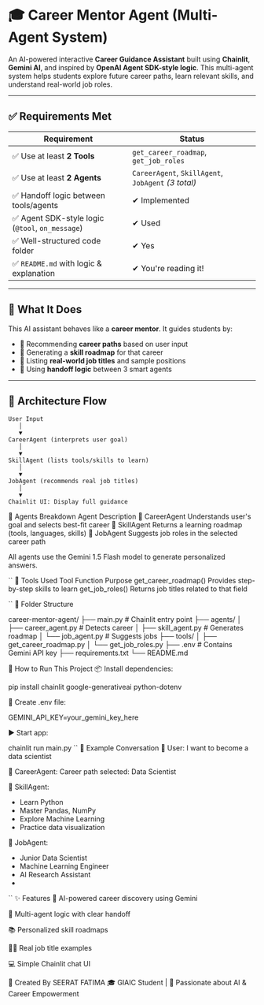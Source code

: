 # 🎓 Career Mentor Agent (Multi-Agent System)

An AI-powered interactive **Career Guidance Assistant** built using **Chainlit**, **Gemini AI**, and inspired by **OpenAI Agent SDK-style logic**. This multi-agent system helps students explore future career paths, learn relevant skills, and understand real-world job roles.

---

## ✅ Requirements Met

| Requirement                               | Status |
|-------------------------------------------|--------|
| ✅ Use at least **2 Tools**                | `get_career_roadmap`, `get_job_roles` |
| ✅ Use at least **2 Agents**               | `CareerAgent`, `SkillAgent`, `JobAgent` *(3 total)* |
| ✅ Handoff logic between tools/agents      | ✔ Implemented |
| ✅ Agent SDK-style logic (`@tool`, `on_message`) | ✔ Used |
| ✅ Well-structured code folder             | ✔ Yes |
| ✅ `README.md` with logic & explanation    | ✔ You're reading it! |

---

## 🧠 What It Does

This AI assistant behaves like a **career mentor**. It guides students by:

- 📌 Recommending **career paths** based on user input  
- 🧠 Generating a **skill roadmap** for that career  
- 💼 Listing **real-world job titles** and sample positions  
- 🔄 Using **handoff logic** between 3 smart agents  

---

## 🔁 Architecture Flow

```text
User Input
   │
   ▼
CareerAgent (interprets user goal)
   │
   ▼
SkillAgent (lists tools/skills to learn)
   │
   ▼
JobAgent (recommends real job titles)
   │
   ▼
Chainlit UI: Display full guidance

```
👥 Agents Breakdown
Agent	Description
🤖 CareerAgent	Understands user's goal and selects best-fit career
🧠 SkillAgent	Returns a learning roadmap (tools, languages, skills)
💼 JobAgent	Suggests job roles in the selected career path

All agents use the Gemini 1.5 Flash model to generate personalized answers.


``
🧰 Tools Used
Tool Function	Purpose
get_career_roadmap()	Provides step-by-step skills to learn
get_job_roles()	Returns job titles related to that field

``
📁 Folder Structure

career-mentor-agent/
├── main.py              # Chainlit entry point
├── agents/
│   ├── career_agent.py  # Detects career
│   ├── skill_agent.py   # Generates roadmap
│   └── job_agent.py     # Suggests jobs
├── tools/
│   ├── get_career_roadmap.py
│   └── get_job_roles.py
├── .env                 # Contains Gemini API key
├── requirements.txt
└── README.md

🚀 How to Run This Project
📦 Install dependencies:

pip install chainlit google-generativeai python-dotenv

🔐 Create .env file:

GEMINI_API_KEY=your_gemini_key_here

▶ Start app:

chainlit run main.py
``
💬 Example Conversation
👩 User: I want to become a data scientist

🤖 CareerAgent: Career path selected: Data Scientist

🧠 SkillAgent:
- Learn Python
- Master Pandas, NumPy
- Explore Machine Learning
- Practice data visualization

💼 JobAgent:
- Junior Data Scientist
- Machine Learning Engineer
- AI Research Assistant
- 
``
✨ Features
🤖 AI-powered career discovery using Gemini

🧭 Multi-agent logic with clear handoff

📚 Personalized skill roadmaps

🧑‍💼 Real job title examples

💻 Simple Chainlit chat UI

🙋 Created By
SEERAT FATIMA
🎓 GIAIC Student | 🧠 Passionate about AI & Career Empowerment






